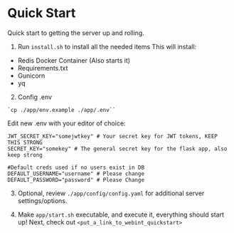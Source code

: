 # Quick Start

Quick start to getting the server up and rolling.



1. Run `install.sh` to install all the needed items
This will install:
 - Redis Docker Container (Also starts it)
 - Requirements.txt
 - Gunicorn
 - yq

2. Config .env
```
`cp ./app/env.example ./app/.env``
```
Edit new .env with your editor of choice:

```
JWT_SECRET_KEY="somejwtkey" # Your secret key for JWT tokens, KEEP THIS STRONG
SECRET_KEY="somekey" # The general secret key for the flask app, also keep strong

#Default creds used if no users exist in DB
DEFAULT_USERNAME="username" # Please change
DEFAULT_PASSWORD="password" # Please Change

```

3. Optional, review `./app/config/config.yaml` for additional server settings/options.


4. Make `app/start.sh` executable, and execute it, everything should start up! Next, check out `<put_a_link_to_webint_quickstart>`

